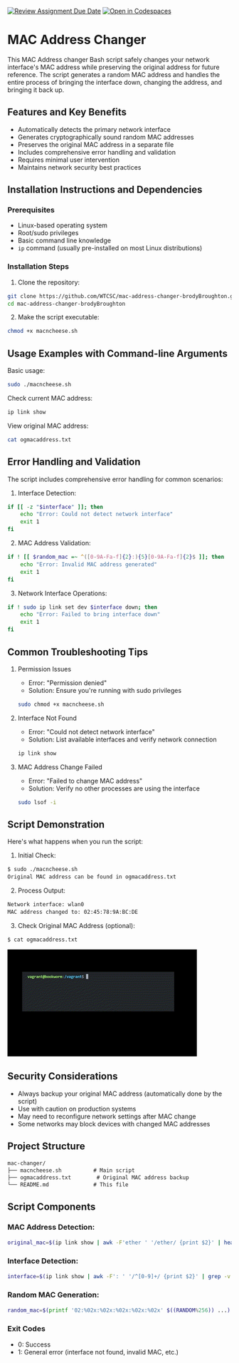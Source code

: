 [![Review Assignment Due Date](https://classroom.github.com/assets/deadline-readme-button-22041afd0340ce965d47ae6ef1cefeee28c7c493a6346c4f15d667ab976d596c.svg)](https://classroom.github.com/a/tp86o73G)
[![Open in Codespaces](https://classroom.github.com/assets/launch-codespace-2972f46106e565e64193e422d61a12cf1da4916b45550586e14ef0a7c637dd04.svg)](https://classroom.github.com/open-in-codespaces?assignment_repo_id=17729752)

# MAC Address Changer

This MAC Address changer Bash script safely changes your network interface's MAC address while preserving the original address for future reference. The script generates a random MAC address and handles the entire process of bringing the interface down, changing the address, and bringing it back up.

## Features and Key Benefits

- Automatically detects the primary network interface
- Generates cryptographically sound random MAC addresses
- Preserves the original MAC address in a separate file
- Includes comprehensive error handling and validation
- Requires minimal user intervention
- Maintains network security best practices

## Installation Instructions and Dependencies

### Prerequisites
- Linux-based operating system
- Root/sudo privileges
- Basic command line knowledge
- `ip` command (usually pre-installed on most Linux distributions)

### Installation Steps
1. Clone the repository:
```bash
git clone https://github.com/WTCSC/mac-address-changer-brodyBroughton.git
cd mac-address-changer-brodyBroughton
```

2. Make the script executable:
```bash
chmod +x macncheese.sh
```

## Usage Examples with Command-line Arguments

Basic usage:
```bash
sudo ./macncheese.sh
```

Check current MAC address:
```bash
ip link show
```

View original MAC address:
```bash
cat ogmacaddress.txt
```

## Error Handling and Validation

The script includes comprehensive error handling for common scenarios:

1. Interface Detection:
```bash
if [[ -z "$interface" ]]; then
    echo "Error: Could not detect network interface"
    exit 1
fi
```

2. MAC Address Validation:
```bash
if ! [[ $random_mac =~ ^([0-9A-Fa-f]{2}:){5}[0-9A-Fa-f]{2}$ ]]; then
    echo "Error: Invalid MAC address generated"
    exit 1
fi
```

3. Network Interface Operations:
```bash
if ! sudo ip link set dev $interface down; then
    echo "Error: Failed to bring interface down"
    exit 1
fi
```

## Common Troubleshooting Tips

1. Permission Issues
   - Error: "Permission denied"
   - Solution: Ensure you're running with sudo privileges
   ```bash
   sudo chmod +x macncheese.sh
   ```

2. Interface Not Found
   - Error: "Could not detect network interface"
   - Solution: List available interfaces and verify network connection
   ```bash
   ip link show
   ```

3. MAC Address Change Failed
   - Error: "Failed to change MAC address"
   - Solution: Verify no other processes are using the interface
   ```bash
   sudo lsof -i
   ```

## Script Demonstration

Here's what happens when you run the script:

1. Initial Check:
```bash
$ sudo ./macncheese.sh
Original MAC address can be found in ogmacaddress.txt
```

2. Process Output:
```bash
Network interface: wlan0
MAC address changed to: 02:45:78:9A:BC:DE
```

3. Check Original MAC Address (optional):
```bash
$ cat ogmacaddress.txt
```

![Gif demonstration](demonstration.gif)


## Security Considerations

- Always backup your original MAC address (automatically done by the script)
- Use with caution on production systems
- May need to reconfigure network settings after MAC change
- Some networks may block devices with changed MAC addresses

## Project Structure
```
mac-changer/
├── macncheese.sh          # Main script
├── ogmacaddress.txt        # Original MAC address backup
└── README.md              # This file
```

## Script Components

### MAC Address Detection:
```bash
original_mac=$(ip link show | awk -F'ether ' '/ether/ {print $2}' | head -n1)
```

### Interface Detection:
```bash
interface=$(ip link show | awk -F': ' '/^[0-9]+/ {print $2}' | grep -v 'lo' | head -n1)
```

### Random MAC Generation:
```bash
random_mac=$(printf '02:%02x:%02x:%02x:%02x:%02x' $((RANDOM%256)) ...)
```

### Exit Codes
- 0: Success
- 1: General error (interface not found, invalid MAC, etc.)